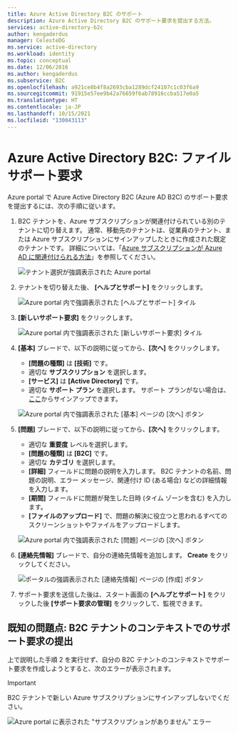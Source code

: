```yaml
---
title: Azure Active Directory B2C のサポート
description: Azure Active Directory B2C のサポート要求を提出する方法。
services: active-directory-b2c
author: kengaderdus
manager: CelesteDG
ms.service: active-directory
ms.workload: identity
ms.topic: conceptual
ms.date: 12/06/2016
ms.author: kengaderdus
ms.subservice: B2C
ms.openlocfilehash: a921ce8b4f8a2693cba1289dcf24107c1c03f6a9
ms.sourcegitcommit: 91915e57ee9b42a76659f6ab78916ccba517e0a5
ms.translationtype: HT
ms.contentlocale: ja-JP
ms.lasthandoff: 10/15/2021
ms.locfileid: "130043113"
---
```

# <a name="azure-active-directory-b2c-file-support-requests"></a>Azure Active Directory B2C: ファイル サポート要求
Azure portal で Azure Active Directory B2C (Azure AD B2C) のサポート要求を提出するには、次の手順に従います。

1. B2C テナントを、Azure サブスクリプションが関連付けられている別のテナントに切り替えます。 通常、移動先のテナントは、従業員のテナント、または Azure サブスクリプションにサインアップしたときに作成された既定のテナントです。 詳細については、「[Azure サブスクリプションが Azure AD に関連付けられる方法](../active-directory/fundamentals/active-directory-how-subscriptions-associated-directory.md)」を参照してください。

    ![テナント選択が強調表示された Azure portal](./media/support-options/support-switch-dir.png)

1. テナントを切り替えた後、 **[ヘルプとサポート]** をクリックします。

    ![Azure portal 内で強調表示された [ヘルプとサポート] タイル](./media/support-options/support-support.png)

1. **[新しいサポート要求]** をクリックします。

    ![Azure portal 内で強調表示された [新しいサポート要求] タイル](./media/support-options/support-new.png)

1. **[基本]** ブレードで、以下の説明に従ってから、**[次へ]** をクリックします。

    * **[問題の種類]** は **[技術]** です。
    * 適切な **サブスクリプション** を選択します。
    * **[サービス]** は **[Active Directory]** です。
    * 適切な **サポート プラン** を選択します。 サポート プランがない場合は、 [ここ](https://azure.microsoft.com/support/plans/)からサインアップできます。

     ![Azure portal 内で強調表示された [基本] ページの [次へ] ボタン](./media/support-options/support-basics.png)

1. **[問題]** ブレードで、以下の説明に従ってから、**[次へ]** をクリックします。

    * 適切な **重要度** レベルを選択します。
    * **[問題の種類]** は **[B2C]** です。
    * 適切な **カテゴリ** を選択します。
    * **[詳細]** フィールドに問題の説明を入力します。 B2C テナントの名前、問題の説明、エラー メッセージ、関連付け ID (ある場合) などの詳細情報を入力します。
    * **[期間]** フィールドに問題が発生した日時 (タイム ゾーンを含む) を入力します。
    * **[ファイルのアップロード]** で、問題の解決に役立つと思われるすべてのスクリーンショットやファイルをアップロードします。

     ![Azure portal 内で強調表示された [問題] ページの [次へ] ボタン](./media/support-options/support-problem.png)

1. **[連絡先情報]** ブレードで、自分の連絡先情報を追加します。 **Create** をクリックしてください。

    ![ポータルの強調表示された [連絡先情報] ページの [作成] ボタン](./media/support-options/support-contact.png)

1. サポート要求を送信した後は、スタート画面の **[ヘルプとサポート]** をクリックした後 **[サポート要求の管理]** をクリックして、監視できます。

## <a name="known-issue-filing-a-support-request-in-the-context-of-a-b2c-tenant"></a>既知の問題点: B2C テナントのコンテキストでのサポート要求の提出

上で説明した手順 2 を実行せず、自分の B2C テナントのコンテキストでサポート要求を作成しようとすると、次のエラーが表示されます。

> [!IMPORTANT]
> B2C テナントで新しい Azure サブスクリプションにサインアップしないでください。

![Azure portal に表示された "サブスクリプションがありません" エラー](./media/support-options/support-no-sub.png)
